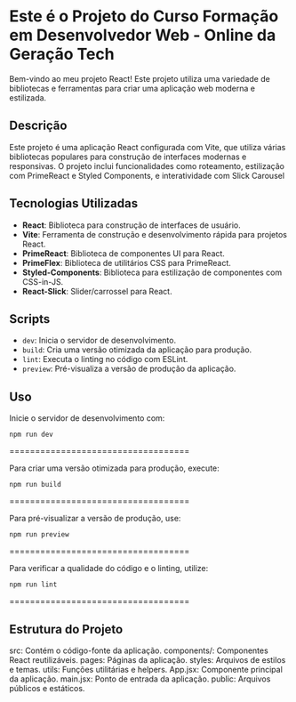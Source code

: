# Este é o Projeto do Curso Formação em Desenvolvedor Web - Online da Geração Tech

Bem-vindo ao meu projeto React! Este projeto utiliza uma variedade de bibliotecas e ferramentas para criar uma aplicação web moderna e estilizada.

## Descrição

Este projeto é uma aplicação React configurada com Vite, que utiliza várias bibliotecas populares para construção de interfaces modernas e responsivas. O projeto inclui funcionalidades como roteamento, estilização com PrimeReact e Styled Components, e interatividade com Slick Carousel

## Tecnologias Utilizadas

- **React**: Biblioteca para construção de interfaces de usuário.
- **Vite**: Ferramenta de construção e desenvolvimento rápida para projetos React.
- **PrimeReact**: Biblioteca de componentes UI para React.
- **PrimeFlex**: Biblioteca de utilitários CSS para PrimeReact.
- **Styled-Components**: Biblioteca para estilização de componentes com CSS-in-JS.
- **React-Slick**: Slider/carrossel para React.

## Scripts

- `dev`: Inicia o servidor de desenvolvimento.
- `build`: Cria uma versão otimizada da aplicação para produção.
- `lint`: Executa o linting no código com ESLint.
- `preview`: Pré-visualiza a versão de produção da aplicação.

## Uso

Inicie o servidor de desenvolvimento com:

`npm run dev`

===================================

Para criar uma versão otimizada para produção, execute:

`npm run build`

===================================

Para pré-visualizar a versão de produção, use:

`npm run preview`

===================================

Para verificar a qualidade do código e o linting, utilize:

`npm run lint`

===================================

## Estrutura do Projeto

src: Contém o código-fonte da aplicação.
components/: Componentes React reutilizáveis.
pages: Páginas da aplicação.
styles: Arquivos de estilos e temas.
utils: Funções utilitárias e helpers.
App.jsx: Componente principal da aplicação.
main.jsx: Ponto de entrada da aplicação.
public: Arquivos públicos e estáticos.
